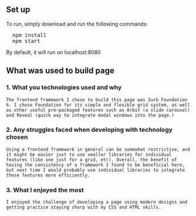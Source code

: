 ## Set up

To run, simply download and run the following commands:

<pre>
  npm install
  npm start
</pre>

By default, it will run on localhost:8080


## What was used to build page

  

  ### 1. What you technologies used and why 

    The frontend framework I chose to build this page was Zurb Foundation 6. I chose Foundation for its simple and flexible grid system, as well as other useful pre-packaged features such as Orbit (a slide carousel) and Reveal (quick way to integrate modal windows into the page.)

  ### 2. Any struggles faced when developing with technology chosen

    Using a frontend framework in general can be somewhat restrictive, and it might be easier just to use smaller libraries for individual features (like one just for a grid, etc). Overall, the benefit of having the consistency of a framework I found to be beneficial here, but next time I would probably use individual libraries to integrate these features more efficiently.

  ### 3. What I enjoyed the most

    I enjoyed the challenge of developing a page using modern designs and getting practice staying sharp with my CSS and HTML skills.